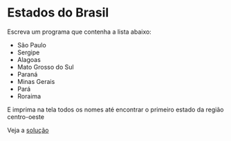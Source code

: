 # Estados do Brasil

Escreva um programa que contenha a lista abaixo:

- São Paulo
- Sergipe
- Alagoas
- Mato Grosso do Sul
- Paraná
- Minas Gerais
- Pará
- Roraima

E imprima na tela todos os nomes até encontrar o primeiro estado da região
centro-oeste

Veja a [solução](./solucoes/08-nomes.go)